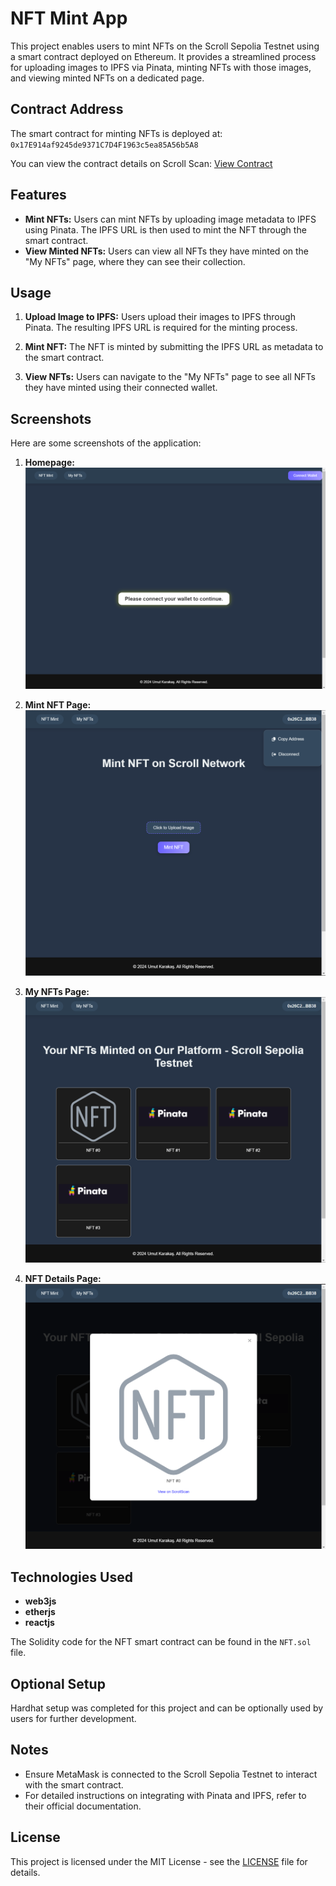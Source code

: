 # NFT Mint App

This project enables users to mint NFTs on the Scroll Sepolia Testnet using a smart contract deployed on Ethereum. It provides a streamlined process for uploading images to IPFS via Pinata, minting NFTs with those images, and viewing minted NFTs on a dedicated page.

## Contract Address

The smart contract for minting NFTs is deployed at: `0x17E914af9245de9371C7D4F1963c5ea85A56b5A8`

You can view the contract details on Scroll Scan: [View Contract](https://scrollscan.com/address/0x17E914af9245de9371C7D4F1963c5ea85A56b5A8)

## Features

- **Mint NFTs:** Users can mint NFTs by uploading image metadata to IPFS using Pinata. The IPFS URL is then used to mint the NFT through the smart contract.
- **View Minted NFTs:** Users can view all NFTs they have minted on the "My NFTs" page, where they can see their collection.

## Usage

1. **Upload Image to IPFS:** Users upload their images to IPFS through Pinata. The resulting IPFS URL is required for the minting process.
   
2. **Mint NFT:** The NFT is minted by submitting the IPFS URL as metadata to the smart contract.

3. **View NFTs:** Users can navigate to the "My NFTs" page to see all NFTs they have minted using their connected wallet.

## Screenshots

Here are some screenshots of the application:

1. **Homepage:**
   ![Homepage](screenshots/1.png)

2. **Mint NFT Page:**
   ![Mint NFT Page](screenshots/2.png)

3. **My NFTs Page:**
   ![My NFTs Page](screenshots/3.png)

4. **NFT Details Page:**
   ![NFT Details Page](screenshots/4.png)

## Technologies Used

- **web3js**
- **etherjs**
- **reactjs**

The Solidity code for the NFT smart contract can be found in the `NFT.sol` file.

## Optional Setup

Hardhat setup was completed for this project and can be optionally used by users for further development.

## Notes

- Ensure MetaMask is connected to the Scroll Sepolia Testnet to interact with the smart contract.
- For detailed instructions on integrating with Pinata and IPFS, refer to their official documentation.

## License

This project is licensed under the MIT License - see the [LICENSE](LICENSE) file for details.

